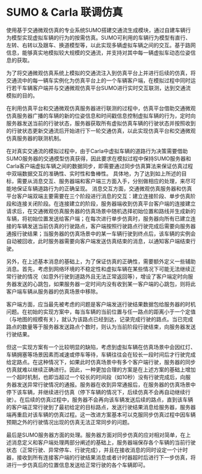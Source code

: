 # SUMO & Carla 联调仿真

  使用基于交通微观仿真的专业系统SUMO搭建交通流生成模块，通过自建车辆行为模型实现虚拟车辆的行为的按需仿真。SUMO可利用的车辆行为模型有直行、左转、右转以及跟车、换道模型等，以此实现多辆虚拟车辆之间的交互。基于路网信息，能够真实地模拟较大规模的交通流，并支持对其中每一辆虚拟车动态位姿信息的获取。

  为了将交通微观仿真系统上模拟的交通流注入到仿真平台上并进行后续的仿真，将交通流中的每一辆车实例化为仿真平台上的一个车辆客户端，在模拟过程中同时运行若干车辆客户端并与交通微观仿真平台SUMO进行实时交互联测，达到交通流模拟的目的。

  在利用仿真平台和交通微观仿真服务器进行联测的过程中，仿真平台借助交通微观仿真服务器广播的车辆的新的位姿信息和时间戳信息控制虚拟车辆的行为，定时向服务器发送当前的行驶状态，服务器获取所有虚拟仿真车辆的行驶状态并按照收到的行驶状态更新交通流后开始进行下一轮交通仿真，以此实现仿真平台和交通微观仿真服务器的联测机制。

  在对真实交通流的模拟过程中，由于Carla中虚拟车辆的道路行为决策需要借助SUMO服务器的交通模型仿真获得，因此要求在模拟过程中保持SUMO服务器和Carla客户端虚拟车辆之间的数据同步，即需要通过同步仿真算法来保证仿真过程中双端数据交互的准确性、实时性和鲁棒性。
  具体地，为了达到如上所述的目标，需要从消息交互、服务器端和客户端三方面入手，分别做相应的处理，来尽可能地保证车辆道路行为的正确呈现。
  消息交互方面，交通微观仿真服务器和仿真平台客户端双端主要需要在三个阶段进行消息的交互：建立连接阶段、单步仿真阶段和连接关闭阶段。在连接建立的阶段，服务器端收到仿真平台客户端的连接建立请求后，在交通微观仿真服务器的仿真场景中随机选择初始位置和路线并生成新的车辆，将初始位置发送给客户端；在每次进行单步仿真时，服务器向所有已建立连接的车辆发送当前仿真的行驶路点，客户端按照行驶路点行驶完成后需要向服务器通报行驶结果；当服务器的仿真场景中的某一车辆行驶到终点后，该车辆的实例会自动被回收，此时服务器需要向客户端发送仿真结束的消息，以通知客户端结束行驶。

  另外，在上述基本消息的基础上，为了保证仿真的正确性，需要额外定义一些辅助消息。首先，考虑到网络环境的不稳定性和虚拟车辆在某些情况下可能无法继续正常行驶的情况（如意外行驶到道路外且无法正常返回等），增设了客户端定时向服务器发送的心跳包，如果服务器一定时间内没有收到某一客户端的心跳包，则将此客户端车辆从服务器的仿真场景中移除。	

  客户端方面，应当最先被考虑的问题是客户端发送行驶结果数据包给服务器的时机问题。在初始的实现方案中，每当车辆的当前位置与任一路点的距离小于一个定值（与地图的规模有关），就认为该路点已经到达，记录完成行驶的路点。当已完成路点的数量等于服务器发送路点个数时，则认为当前阶段行驶结束，向服务器发送行驶结果。

  但这一实现方案有一个比较明显的缺陷，考虑到虚拟车辆在仿真场景中会因红灯、车辆拥塞等场景因素而减速或停车等待，车辆往往会在较长一段时间后才行驶完成给定路点。在这种情况下，如果此时仿真场景中有多个客户端行驶，服务器的同步仿真就难以继续正确进行。因此，一种更加合理的方案是在上述方案的基础上增加一个超时机制，也即当超过一个较长的时间段（如10秒）没有行驶完成后，向服务器发送异常行驶情况的通报。服务器在收到异常通报后，在服务器的仿真场景中停下该车辆，并继续进行仿真（停下车辆的情况下，后续仿真不会再自动继续行驶）。在后续的仿真过程中，服务器不会再向该车辆发送后续的路点，直到该车辆的客户端正常行驶到了最初给定的目标路点，发送行驶结果消息给服务器，服务器端再重启对该车辆的仿真过程。这一改进方案基本可以克服同步仿真过程中因车辆预期之外的行驶情况出现的仿真无法正常同步的问题。

  最后是SUMO服务器方面的处理。服务器方面对同步仿真的应对相对简单，在上述消息定义和客户端处理两部分阐述的基础上，服务器端保存各个车辆的当前行驶状态（正常行驶、异常停车、行驶完成），并且在接收消息的同时设定一个计时器，接收到所有连接客户端的行驶结果消息或者计时器超时后进行下一步仿真，将进行一步仿真后的位置信息发送给正常行驶的各个车辆即可。

